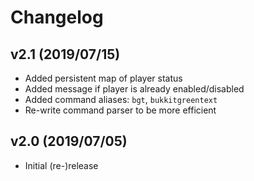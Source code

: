 Changelog
=========

v2.1 (2019/07/15)
-----------------

* Added persistent map of player status
* Added message if player is already enabled/disabled
* Added command aliases: `bgt`, `bukkitgreentext`
* Re-write command parser to be more efficient


v2.0 (2019/07/05)
-----------------

* Initial (re-)release
